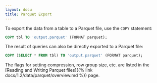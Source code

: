 ```yaml
---
layout: docu
title: Parquet Export
---
```


To export the data from a table to a Parquet file, use the `COPY` statement:

```sql
COPY tbl TO 'output.parquet' (FORMAT parquet);
```

The result of queries can also be directly exported to a Parquet file:

```sql
COPY (SELECT * FROM tbl) TO 'output.parquet' (FORMAT parquet);
```

The flags for setting compression, row group size, etc. are listed in the [Reading and Writing Parquet files]({% link docs/1.2/data/parquet/overview.md %}) page.